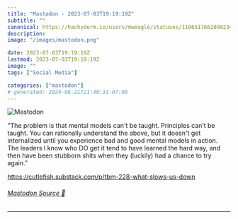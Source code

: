 ```yaml
---
title: "Mastodon - 2023-07-03T19:19:19Z"
subtitle: ""
canonical: https://hachyderm.io/users/mweagle/statuses/110651766209023429
description:
image: "/images/mastodon.png"

date: 2023-07-03T19:19:19Z
lastmod: 2023-07-03T19:19:19Z
image: ""
tags: ["Social Media"]

categories: ["mastodon"]
# generated: 2024-06-21T21:40:31-07:00
---
```

![Mastodon](/images/mastodon.png)

<p>&quot;The problem is that mental models can&#39;t be taught. Principles can’t be taught. You can rationally understand the above, but it doesn&#39;t get internalized until you experience bad and good mental models in action. The leaders I know who DO get it tend to have learned the hard way, and then have been stubborn shits when they (luckily) had a chance to try again.”</p><p><a href="https://cutlefish.substack.com/p/tbm-228-what-slows-us-down" target="_blank" rel="nofollow noopener noreferrer" translate="no"><span class="invisible">https://</span><span class="ellipsis">cutlefish.substack.com/p/tbm-2</span><span class="invisible">28-what-slows-us-down</span></a></p>


###### [Mastodon Source 🐘](https://hachyderm.io/@mweagle/110651766209023429)

___
